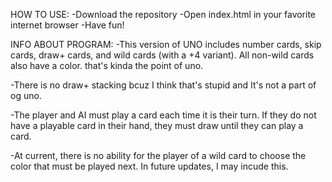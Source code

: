 
HOW TO USE:
-Download the repository
-Open index.html in your favorite internet browser
-Have fun!


INFO ABOUT PROGRAM:
-This version of UNO includes number cards, skip cards, draw+ cards,  and wild cards (with a +4 variant). All non-wild cards also have a color. that's kinda the point of uno.

-There is no draw+ stacking bcuz I think that's stupid and It's not a part of og uno.

-The player and AI must play a card each time it is their turn. If they do not have
a playable card in their hand, they must draw until they can play a card. 

-At current, there is no ability for the player of a wild card to choose the color that must be played next. In future updates, I may incude this.
